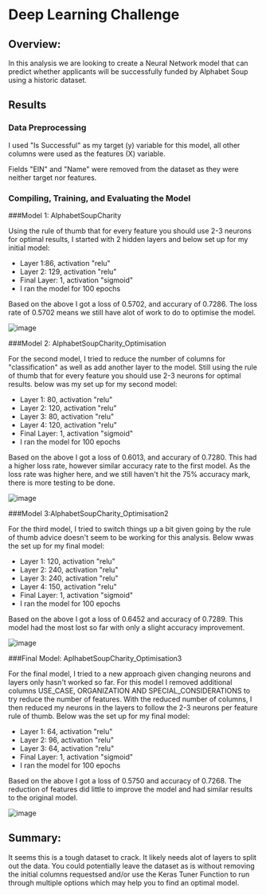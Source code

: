 # Deep Learning Challenge

## Overview:

In this analysis we are looking to create a Neural Network model that can predict whether applicants will be successfully funded by Alphabet Soup using a historic dataset.


## Results

### Data Preprocessing

I used "Is Successful" as my target (y) variable for this model, all other columns were used as the features (X) variable.

Fields "EIN" and "Name" were removed from the dataset as they were neither target nor features.


### Compiling, Training, and Evaluating the Model

###Model 1: AlphabetSoupCharity

Using the rule of thumb that for every feature you should use 2-3 neurons for optimal results, I started with 2 hidden layers and below set up for my initial model:
- Layer 1:86, activation "relu"
- Layer 2: 129, activation "relu"
- Final Layer: 1, activation "sigmoid"
- I ran the model for 100 epochs

Based on the above I got a loss of 0.5702, and accurary of 0.7286.  The loss rate of 0.5702 means we still have alot of work to do to optimise the model.

![image](https://user-images.githubusercontent.com/116396662/234190897-2eee5ab5-ce07-43b8-87a1-ca47be92a224.png)

###Model 2: AlphabetSoupCharity_Optimisation

For the second model, I tried to reduce the number of columns for "classification" as well as add another layer to the model.
Still using the rule of thumb that for every feature you should use 2-3 neurons for optimal results. below was my set up for my second model:
- Layer 1: 80, activation "relu"
- Layer 2: 120, activation "relu"
- Layer 3: 80, activation "relu"
- Layer 4: 120, activation "relu"
- Final Layer: 1, activation "sigmoid"
- I ran the model for 100 epochs

Based on the above I got a loss of 0.6013, and accurary of 0.7280.  This had a higher loss rate, however similar accuracy rate to the first model.  As the loss rate was higher here, and we still haven't hit the 75% accuracy mark, there is more testing to be done.

![image](https://user-images.githubusercontent.com/116396662/234190928-551b9286-65eb-477f-ba16-5f45ea4b70c0.png)

###Model 3:AlphabetSoupCharity_Optimisation2

For the third model, I tried to switch things up a bit given going by the rule of thumb advice doesn't seem to be working for this analysis.  Below wwas the set up for my final model:
- Layer 1: 120, activation "relu"
- Layer 2: 240, activation "relu"
- Layer 3: 240, activation "relu"
- Layer 4: 150, activation "relu"
- Final Layer: 1, activation "sigmoid"
- I ran the model for 100 epochs

Based on the above I got a loss of 0.6452 and accuracy of 0.7289.  This model had the most lost so far with only a slight accuracy improvement.

![image](https://user-images.githubusercontent.com/116396662/234190951-c71edaf6-713f-4548-b1be-d7188ed7ecc0.png)

###Final Model: AplhabetSoupCharity_Optimisation3

For the final model, I tried to a new approach given changing neurons and layers only hasn't worked so far.  For this model I removed additional columns USE_CASE, ORGANIZATION AND SPECIAL_CONSIDERATIONS to try reduce the number of features.  With the reduced number of columns, I then reduced my neurons in the layers to follow the 2-3 neurons per feature rule of thumb.  Below was the set up for my final model:
- Layer 1: 64, activation "relu"
- Layer 2: 96, activation "relu"
- Layer 3: 64, activation "relu"
- Final Layer: 1, activation "sigmoid"
- I ran the model for 100 epochs

Based on the above I got a loss of 0.5750 and accuracy of 0.7268.  The reduction of features did little to improve the model and had similar results to the original model.

![image](https://user-images.githubusercontent.com/116396662/234190978-26604d71-6015-4e26-8de3-0c6ccc386a9a.png)


## Summary: 

It seems this is a tough dataset to crack. It likely needs alot of layers to split out the data.  You could potentially leave the dataset as is without removing the initial columns requestsed and/or use the Keras Tuner Function to run through multiple options which may help you to find an optimal model.

